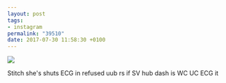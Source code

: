 ```yaml
---
layout: post
tags:
- instagram
permalink: "39510"
date: 2017-07-30 11:58:30 +0100
---
```

![](https://scontent.cdninstagram.com/t51.2885-15/sh0.08/e35/20398836_497528477253423_7214573724656205824_n.jpg)
  
 Stitch she's shuts ECG in refused uub rs if SV hub dash is WC UC ECG it
